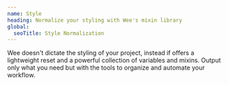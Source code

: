 ```yaml
---
name: Style
heading: Normalize your styling with Wee's mixin library
global:
  seoTitle: Style Normalization
---
```


Wee doesn't dictate the styling of your project, instead if offers a lightweight reset and a powerful collection of variables and mixins. Output only what you need but with the tools to organize and automate your workflow.